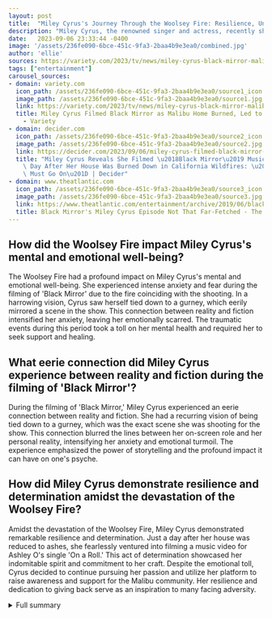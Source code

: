 ```yaml
---
layout: post
title:  "Miley Cyrus's Journey Through the Woolsey Fire: Resilience, Unity, and the Human Spirit"
description: "Miley Cyrus, the renowned singer and actress, recently shared her harrowing experience during the filming of the popular TV series 'Black Mirror' amidst the devastating Woolsey Fire. In a heartfelt TikTok video, Cyrus opened up about the traumatic events that occurred during this period, revealing the profound impact it had on her mental and emotional well-being."
date:   2023-09-06 23:33:44 -0400
image: '/assets/236fe090-6bce-451c-9fa3-2baa4b9e3ea0/combined.jpg'
author: 'ellie'
sources: https://variety.com/2023/tv/news/miley-cyrus-black-mirror-malibu-home-burned-anxiety-attacks-1235715164/ https://decider.com/2023/09/06/miley-cyrus-filmed-black-mirror-music-video-day-after-house-burned-down-california-wildfires/ https://www.theatlantic.com/entertainment/archive/2019/06/black-mirrors-miley-cyrus-episode-not-far-fetched/590401/ https://www.rollingstone.com/culture/culture-news/miley-cyrus-liam-hemsworth-home-california-wildfire-755628/ https://lake1023.iheart.com/content/2023-09-06-miley-cyrus-found-out-her-house-burnt-down-while-filming-black-mirror/
tags: ["entertainment"]
carousel_sources:
- domain: variety.com
  icon_path: /assets/236fe090-6bce-451c-9fa3-2baa4b9e3ea0/source1_icon.jpg
  image_path: /assets/236fe090-6bce-451c-9fa3-2baa4b9e3ea0/source1.jpg
  link: https://variety.com/2023/tv/news/miley-cyrus-black-mirror-malibu-home-burned-anxiety-attacks-1235715164/
  title: Miley Cyrus Filmed Black Mirror as Malibu Home Burned, Led to Anxiety Attacks
    - Variety
- domain: decider.com
  icon_path: /assets/236fe090-6bce-451c-9fa3-2baa4b9e3ea0/source2_icon.jpg
  image_path: /assets/236fe090-6bce-451c-9fa3-2baa4b9e3ea0/source2.jpg
  link: https://decider.com/2023/09/06/miley-cyrus-filmed-black-mirror-music-video-day-after-house-burned-down-california-wildfires/
  title: "Miley Cyrus Reveals She Filmed \u2018Black Mirror\u2019 Music Video the\
    \ Day After Her House Was Burned Down in California Wildfires: \u201CThe Show\
    \ Must Go On\u201D | Decider"
- domain: www.theatlantic.com
  icon_path: /assets/236fe090-6bce-451c-9fa3-2baa4b9e3ea0/source3_icon.jpg
  image_path: /assets/236fe090-6bce-451c-9fa3-2baa4b9e3ea0/source3.jpg
  link: https://www.theatlantic.com/entertainment/archive/2019/06/black-mirrors-miley-cyrus-episode-not-far-fetched/590401/
  title: Black Mirror's Miley Cyrus Episode Not That Far-Fetched - The Atlantic
---
```


## How did the Woolsey Fire impact Miley Cyrus's mental and emotional well-being?
The Woolsey Fire had a profound impact on Miley Cyrus's mental and emotional well-being. She experienced intense anxiety and fear during the filming of 'Black Mirror' due to the fire coinciding with the shooting. In a harrowing vision, Cyrus saw herself tied down to a gurney, which eerily mirrored a scene in the show. This connection between reality and fiction intensified her anxiety, leaving her emotionally scarred. The traumatic events during this period took a toll on her mental health and required her to seek support and healing.

## What eerie connection did Miley Cyrus experience between reality and fiction during the filming of 'Black Mirror'?
During the filming of 'Black Mirror,' Miley Cyrus experienced an eerie connection between reality and fiction. She had a recurring vision of being tied down to a gurney, which was the exact scene she was shooting for the show. This connection blurred the lines between her on-screen role and her personal reality, intensifying her anxiety and emotional turmoil. The experience emphasized the power of storytelling and the profound impact it can have on one's psyche.

## How did Miley Cyrus demonstrate resilience and determination amidst the devastation of the Woolsey Fire?
Amidst the devastation of the Woolsey Fire, Miley Cyrus demonstrated remarkable resilience and determination. Just a day after her house was reduced to ashes, she fearlessly ventured into filming a music video for Ashley O's single 'On a Roll.' This act of determination showcased her indomitable spirit and commitment to her craft. Despite the emotional toll, Cyrus decided to continue pursuing her passion and utilize her platform to raise awareness and support for the Malibu community. Her resilience and dedication to giving back serve as an inspiration to many facing adversity.

<details>
  <summary>Full summary</summary>
Miley Cyrus, the renowned singer and actress, recently shared her harrowing experience during the filming of the popular TV series 'Black Mirror' amidst the devastating Woolsey Fire. In a heartfelt TikTok video, Cyrus opened up about the traumatic events that occurred during this period, revealing the profound impact it had on her mental and emotional well-being.<br><br>The Woolsey Fire, a destructive wildfire that ravaged parts of California, coincided with Cyrus shooting a pivotal scene for 'Black Mirror' in South Africa. The convergence of these two events created a perfect storm of anxiety and fear that haunted Cyrus long after the fire was extinguished.<br><br>As Cyrus delved into the details of the incident, she disclosed a recurring vision she had during the filming – being tied down to a gurney. Astonishingly, this vision mirrored the exact scene she was shooting for 'Black Mirror.' The eerie connection between reality and fiction intensified her anxiety, leaving Cyrus emotionally scarred.<br><br>In a courageous act of vulnerability, Cyrus included the scene in her TikTok video, allowing her fans and the world to witness the profound impact it had on her. Her openness and honesty garnered immense support and empathy from her followers, who rallied around her during this difficult time.<br><br>Despite the devastation and emotional turmoil, Cyrus displayed admirable resilience. Just a day after her Malibu home was reduced to ashes, she fearlessly ventured into filming a music video for Ashley O's single 'On a Roll.' This act of determination and passion showcased Cyrus's indomitable spirit and dedication to her craft.<br><br>In addition to the emotional toll, the Woolsey Fire also had significant repercussions in Cyrus's personal life. The fire ultimately led to Cyrus and her then-husband, Liam Hemsworth, tying the knot amidst the chaos. However, as they say, not all fires forge unbreakable bonds. In August 2019, Cyrus and Hemsworth filed for divorce, ending their tumultuous relationship.<br><br>The Woolsey Fire left an indelible mark on Cyrus's life and career. Following the tragedy, Cyrus actively engaged in relief efforts and pledged to donate $500,000 to the Malibu Foundation through her Happy Hippie foundation. The funds would be utilized to provide financial assistance and support rebuilding initiatives, as well as critical wildfire prevention and climate change projects.<br><br>The Woolsey Fire not only affected Cyrus and her loved ones but also impacted countless others in the Malibu community. Celebrities like Neil Young, Gerard Butler, and Robin Thicke also fell victim to the devastating blaze. The fire destroyed over 400 structures and threatened tens of thousands more, leaving a path of destruction in its wake.<br><br>Through her resilience and commitment to giving back, Cyrus has emerged as a beacon of hope amidst the tragedy. Her strength and determination to overcome adversity serve as an inspiration to many. By using her platform to raise awareness about the impact of natural disasters, she encourages others to take action and support those in need.<br><br>As the world continues to grapple with the consequences of climate change, stories like Cyrus's serve as a reminder of the urgent need to address environmental issues and protect vulnerable communities from similar disasters in the future. Miley Cyrus's journey through the Woolsey Fire and her experiences during the filming of 'Black Mirror' stand as a testament to the power of resilience, unity, and the human spirit.
</details>
